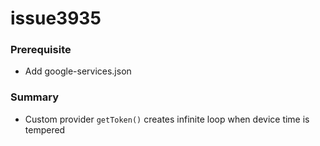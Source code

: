 # issue3935
### Prerequisite
- Add google-services.json
### Summary
-  Custom provider `getToken()` creates infinite loop when device time is tempered

